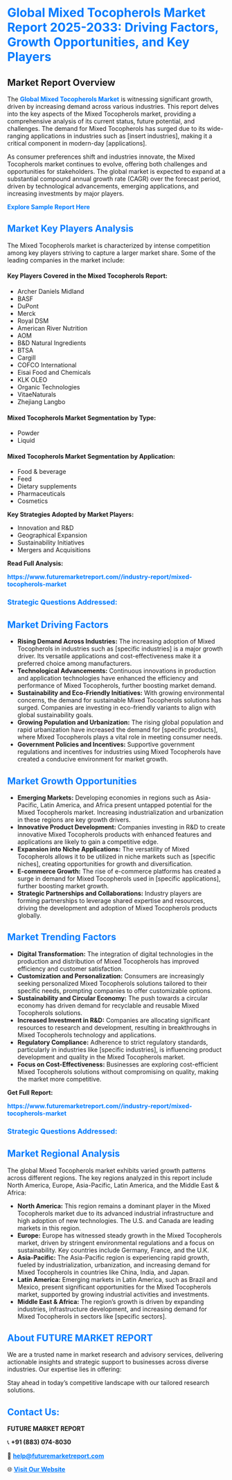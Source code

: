 <h1 style="color: #007BFF;">Global Mixed Tocopherols Market Report 2025-2033: Driving Factors, Growth Opportunities, and Key Players</h1>

<section id="overview">
<h2>Market Report Overview</h2>
<p>The <a href="https://www.futuremarketreport.com//industry-report/mixed-tocopherols-market" style="color: #007BFF; text-decoration: none;"><strong>Global Mixed Tocopherols Market</strong></a> is witnessing significant growth, driven by increasing demand across various industries. This report delves into the key aspects of the Mixed Tocopherols market, providing a comprehensive analysis of its current status, future potential, and challenges. The demand for Mixed Tocopherols has surged due to its wide-ranging applications in industries such as [insert industries], making it a critical component in modern-day [applications].</p>
<p>As consumer preferences shift and industries innovate, the Mixed Tocopherols market continues to evolve, offering both challenges and opportunities for stakeholders. The global market is expected to expand at a substantial compound annual growth rate (CAGR) over the forecast period, driven by technological advancements, emerging applications, and increasing investments by major players.</p>
</section>

<section id="overview">
<p><a href="https://www.futuremarketreport.com//request-sample/reportId=85125" style="color: #007BFF; text-decoration: none;"><strong>Explore Sample Report Here</strong></a></p>
</section>

<section id="key-players">
<h2 style="color: #007BFF;">Market Key Players Analysis</h2>
<p>The Mixed Tocopherols market is characterized by intense competition among key players striving to capture a larger market share. Some of the leading companies in the market include:</p>
<h4>Key Players Covered in the Mixed Tocopherols Report:</h4>
<ul><li>Archer Daniels Midland</li><li>BASF</li><li>DuPont</li><li>Merck</li><li>Royal DSM</li><li>American River Nutrition</li><li>AOM</li><li>B&amp;D Natural Ingredients</li><li>BTSA</li><li>Cargill</li><li>COFCO International</li><li>Eisai Food and Chemicals</li><li>KLK OLEO</li><li>Organic Technologies</li><li>VitaeNaturals</li><li>Zhejiang Langbo</li></ul>
<h4>Mixed Tocopherols Market Segmentation by Type:</h4>
<ul><li>Powder</li><li>Liquid</li></ul>

<h4>Mixed Tocopherols Market Segmentation by Application:</h4>
<ul><li>Food &amp; beverage</li><li>Feed</li><li>Dietary supplements</li><li>Pharmaceuticals</li><li>Cosmetics</li></ul>
<p><strong>Key Strategies Adopted by Market Players:</strong></p>
<ul>
<li>Innovation and R&D</li>
<li>Geographical Expansion</li>
<li>Sustainability Initiatives</li>
<li>Mergers and Acquisitions</li>
</ul>
</section>

<section>
<p><strong>Read Full Analysis: </strong></p><a href="https://www.futuremarketreport.com//industry-report/mixed-tocopherols-market" style="color: #007BFF; text-decoration: none;"><strong>https://www.futuremarketreport.com//industry-report/mixed-tocopherols-market</strong></a>
<h3 style="color: #007BFF;">Strategic Questions Addressed:</h3>
</section>

<section id="driving-factors">
<h2 style="color: #007BFF;">Market Driving Factors</h2>
<ul>
<li><strong>Rising Demand Across Industries:</strong> The increasing adoption of Mixed Tocopherols in industries such as [specific industries] is a major growth driver. Its versatile applications and cost-effectiveness make it a preferred choice among manufacturers.</li>
<li><strong>Technological Advancements:</strong> Continuous innovations in production and application technologies have enhanced the efficiency and performance of Mixed Tocopherols, further boosting market demand.</li>
<li><strong>Sustainability and Eco-Friendly Initiatives:</strong> With growing environmental concerns, the demand for sustainable Mixed Tocopherols solutions has surged. Companies are investing in eco-friendly variants to align with global sustainability goals.</li>
<li><strong>Growing Population and Urbanization:</strong> The rising global population and rapid urbanization have increased the demand for [specific products], where Mixed Tocopherols plays a vital role in meeting consumer needs.</li>
<li><strong>Government Policies and Incentives:</strong> Supportive government regulations and incentives for industries using Mixed Tocopherols have created a conducive environment for market growth.</li>
</ul>
</section>

<section id="growth-opportunities">
<h2 style="color: #007BFF;">Market Growth Opportunities</h2>
<ul>
<li><strong>Emerging Markets:</strong> Developing economies in regions such as Asia-Pacific, Latin America, and Africa present untapped potential for the Mixed Tocopherols market. Increasing industrialization and urbanization in these regions are key growth drivers.</li>
<li><strong>Innovative Product Development:</strong> Companies investing in R&D to create innovative Mixed Tocopherols products with enhanced features and applications are likely to gain a competitive edge.</li>
<li><strong>Expansion into Niche Applications:</strong> The versatility of Mixed Tocopherols allows it to be utilized in niche markets such as [specific niches], creating opportunities for growth and diversification.</li>
<li><strong>E-commerce Growth:</strong> The rise of e-commerce platforms has created a surge in demand for Mixed Tocopherols used in [specific applications], further boosting market growth.</li>
<li><strong>Strategic Partnerships and Collaborations:</strong> Industry players are forming partnerships to leverage shared expertise and resources, driving the development and adoption of Mixed Tocopherols products globally.</li>
</ul>
</section>

<section id="trending-factors">
<h2 style="color: #007BFF;">Market Trending Factors</h2>
<ul>
<li><strong>Digital Transformation:</strong> The integration of digital technologies in the production and distribution of Mixed Tocopherols has improved efficiency and customer satisfaction.</li>
<li><strong>Customization and Personalization:</strong> Consumers are increasingly seeking personalized Mixed Tocopherols solutions tailored to their specific needs, prompting companies to offer customizable options.</li>
<li><strong>Sustainability and Circular Economy:</strong> The push towards a circular economy has driven demand for recyclable and reusable Mixed Tocopherols solutions.</li>
<li><strong>Increased Investment in R&D:</strong> Companies are allocating significant resources to research and development, resulting in breakthroughs in Mixed Tocopherols technology and applications.</li>
<li><strong>Regulatory Compliance:</strong> Adherence to strict regulatory standards, particularly in industries like [specific industries], is influencing product development and quality in the Mixed Tocopherols market.</li>
<li><strong>Focus on Cost-Effectiveness:</strong> Businesses are exploring cost-efficient Mixed Tocopherols solutions without compromising on quality, making the market more competitive.</li>
</ul>
</section>

<section>
<p><strong>Get Full Report: </strong></p><a href="https://www.futuremarketreport.com//industry-report/mixed-tocopherols-market" style="color: #007BFF; text-decoration: none;"><strong>https://www.futuremarketreport.com//industry-report/mixed-tocopherols-market</strong></a>
<h3 style="color: #007BFF;">Strategic Questions Addressed:</h3>
</section>


<section id="regional-analysis">
<h2 style="color: #007BFF;">Market Regional Analysis</h2>
<p>The global Mixed Tocopherols market exhibits varied growth patterns across different regions. The key regions analyzed in this report include North America, Europe, Asia-Pacific, Latin America, and the Middle East & Africa:</p>
<ul>
<li><strong>North America:</strong> This region remains a dominant player in the Mixed Tocopherols market due to its advanced industrial infrastructure and high adoption of new technologies. The U.S. and Canada are leading markets in this region.</li>
<li><strong>Europe:</strong> Europe has witnessed steady growth in the Mixed Tocopherols market, driven by stringent environmental regulations and a focus on sustainability. Key countries include Germany, France, and the U.K.</li>
<li><strong>Asia-Pacific:</strong> The Asia-Pacific region is experiencing rapid growth, fueled by industrialization, urbanization, and increasing demand for Mixed Tocopherols in countries like China, India, and Japan.</li>
<li><strong>Latin America:</strong> Emerging markets in Latin America, such as Brazil and Mexico, present significant opportunities for the Mixed Tocopherols market, supported by growing industrial activities and investments.</li>
<li><strong>Middle East & Africa:</strong> The region’s growth is driven by expanding industries, infrastructure development, and increasing demand for Mixed Tocopherols in sectors like [specific sectors].</li>
</ul>
</section>

<footer>
<h2 style="color: #007BFF;">About FUTURE MARKET REPORT</h2>
<p>We are a trusted name in market research and advisory services, delivering actionable insights and strategic support to businesses across diverse industries. Our expertise lies in offering:</p>

<p>Stay ahead in today’s competitive landscape with our tailored research solutions.</p>

<h2 style="color: #007BFF;">Contact Us:</h2>
<p><strong>FUTURE MARKET REPORT</strong></p>
<p>📞 <strong>+91 (883) 074-8030</strong></p>
<p>📧 <strong><a href="mailto:help@futuremarketreport.com" style="color: #007BFF;">help@futuremarketreport.com</a></strong></p>
<p>🌐 <strong><a href="https://www.futuremarketreport.com/" style="color: #007BFF;">Visit Our Website</a></strong></p>
</footer>